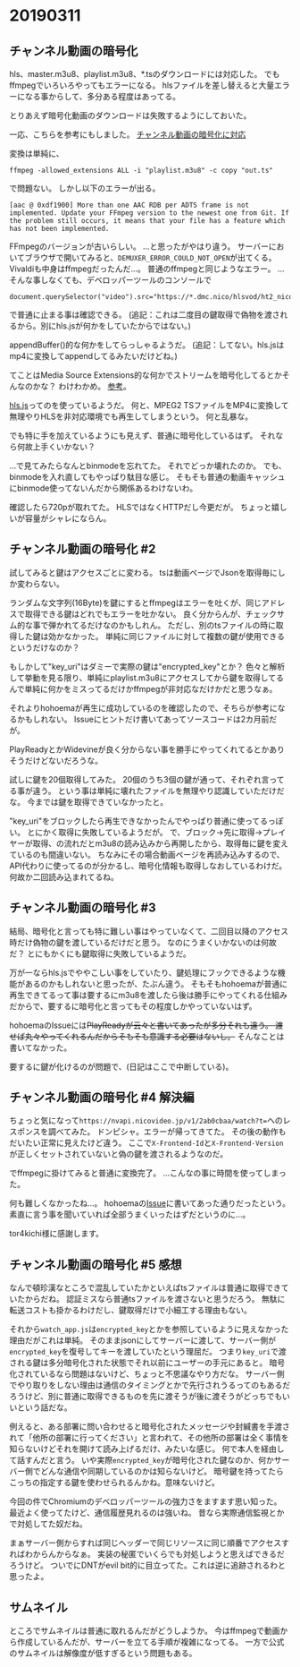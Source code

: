# 20190311
## チャンネル動画の暗号化
hls、master.m3u8、playlist.m3u8、*.tsのダウンロードには対応した。
でもffmpegでいろいろやってもエラーになる。
hlsファイルを差し替えると大量エラーになる事からして、多分ある程度はあってる。

とりあえず暗号化動画のダウンロードは失敗するようにしておいた。

一応、こちらを参考にもしました。
[チャンネル動画の暗号化に対応](https://github.com/tor4kichi/Hohoema/issues/778)

変換は単純に、

```
ffmpeg -allowed_extensions ALL -i "playlist.m3u8" -c copy "out.ts"
```

で問題ない。
しかし以下のエラーが出る。

```
[aac @ 0xdf1900] More than one AAC RDB per ADTS frame is not implemented. Update your FFmpeg version to the newest one from Git. If the problem still occurs, it means that your file has a feature which has not been implemented.
```

FFmpegのバージョンが古いらしい。
…と思ったがやはり違う。
サーバーにおいてブラウザで開いてみると、``DEMUXER_ERROR_COULD_NOT_OPEN``が出てくる。
Vivaldiも中身はffmpegだったんだ…。
普通のffmpegと同じようなエラー。
…そんな事しなくても、デベロッパーツールのコンソールで
```
document.querySelector("video").src="https://*.dmc.nico/hlsvod/ht2_nicovideo/*"
```
で普通に止まる事は確認できる。
(追記：これは二度目の鍵取得で偽物を渡されるから。別にhls.jsが何かをしていたからではない。)

appendBuffer()的な何かをしてらっしゃるようだ。
(追記：してない。hls.jsはmp4に変換してappendしてるみたいだけどね。)

てことはMedia Source Extensions的な何かでストリームを暗号化してるとかそんなのかな？
わけわかめ。
[参考](https://www.html5rocks.com/ja/tutorials/eme/basics/)。

[hls.js](https://github.com/video-dev/hls.js)ってのを使っているようだ。
何と、MPEG2 TSファイルをMP4に変換して無理やりHLSを非対応環境でも再生してしまうという。
何と乱暴な。

でも特に手を加えているようにも見えず、普通に暗号化しているはず。
それなら何故上手くいかない？

…で見てみたらなんとbinmodeを忘れてた。
それでどっか壊れたのか。
でも、binmodeを入れ直してもやっぱり駄目な感じ。
そもそも普通の動画キャッシュにbinmode使ってないんだから関係あるわけないわ。

確認したら720pが取れてた。
HLSではなくHTTPだし今更だが。
ちょっと嬉しいが容量がシャレにならん。

## チャンネル動画の暗号化 #2
試してみると鍵はアクセスごとに変わる。
tsは動画ページでJsonを取得毎にしか変わらない。

ランダムな文字列(16Byte)を鍵にするとffmpegはエラーを吐くが、同じアドレスで取得できる鍵はどれでもエラーを吐かない。
良く分からんが、チェックサム的な事で弾かれてるだけなのかもしれん。
ただし、別のtsファイルの時に取得した鍵は効かなかった。
単純に同じファイルに対して複数の鍵が使用できるというだけなのか？

もしかして"key_uri"はダミーで実際の鍵は"encrypted_key"とか？
色々と解析して挙動を見る限り、単純にplaylist.m3u8にアクセスしてから鍵を取得してるんで単純に何かをミスってるだけかffmpegが非対応なだけかだと思うなぁ。

それよりhohoemaが再生に成功しているのを確認したので、そちらが参考になるかもしれない。
Issueにヒントだけ書いてあってソースコードは2カ月前だが。

PlayReadyとかWidevineが良く分からない事を勝手にやってくれてるとかありそうだけどないだろうな。

試しに鍵を20個取得してみた。
20個のうち3個の鍵が通って、それぞれ言ってる事が違う。
という事は単純に壊れたファイルを無理やり認識していただけだな。
今までは鍵を取得できていなかったと。

"key_uri"をブロックしたら再生できなかったんでやっぱり普通に使ってるっぽい。
とにかく取得に失敗しているようだが。
で、ブロック→先に取得→プレイヤーが取得、の流れだとm3u8の読み込みから再開したから、取得毎に鍵を変えているのも間違いない。
ちなみにその場合動画ページを再読み込みするので、API代わりに使ってるのが分かるし、暗号化情報も取得しなおしているわけだ。
何故か二回読み込まれてるね。

## チャンネル動画の暗号化 #3
結局、暗号化と言っても特に難しい事はやっていなくて、二回目以降のアクセス時だけ偽物の鍵を渡しているだけだと思う。
なのにうまくいかないのは何故だ？
とにもかくにも鍵取得に失敗しているようだ。

万が一ならhls.jsでややこしい事をしていたり、鍵処理にフックできるような機能があるのかもしれないと思ったが、たぶん違う。
そもそもhohoemaが普通に再生できてるって事は要するにm3u8を渡したら後は勝手にやってくれる仕組みだからで、要するに暗号化と言ってもその程度しかやっていないはず。

hohoemaのIssueには~~PlayReadyが云々と書いてあったが多分それも違う。
渡せば丸々やってくれるんだからそもそも意識する必要はないし。~~
そんなことは書いてなかった。

要するに鍵が化けるのが問題で、(日記はここで中断している)。

## チャンネル動画の暗号化 #4 解決編
ちょっと気になって``https://nvapi.nicovideo.jp/v1/2ab0cbaa/watch?t=``へのレスポンスを調べてみた。
ドンピシャ。エラーが帰ってきてた。
その後の動作もだいたい正常に見えたけど違う。
ここで``X-Frontend-Id``と``X-Frontend-Version``が正しくセットされていないと偽の鍵を渡されるようなのだ。

でffmpegに掛けてみると普通に変換完了。
…こんなの事に時間を使ってしまった。

何も難しくなかったね…。
hohoemaの[Issue](https://github.com/tor4kichi/Hohoema/issues/778)に書いてあった通りだったという。
素直に言う事を聞いていれば全部うまくいったはずだというのに…。

tor4kichi様に感謝します。

## チャンネル動画の暗号化 #5 感想
なんで頓珍漢なところで混乱していたかといえばtsファイルは普通に取得できていたからだね。
認証ミスなら普通tsファイルを渡さないと思うだろう。
無駄に転送コストも掛かるわけだし、鍵取得だけで小細工する理由もない。

それから``watch_app.js``は``encrypted_key``とかを参照しているように見えなかった理由だがこれは単純。
そのままjsonにしてサーバーに渡して、サーバー側が``encrypted_key``を復号してキーを渡していたという理屈だ。
つまり``key_uri``で渡される鍵は多分暗号化された状態でそれ以前にユーザーの手元にあると。
暗号化されているなら問題はないけど、ちょっと不思議なやり方だな。
サーバー側でやり取りをしない理由は通信のタイミングとかで先行されうるってのもあるだろうけど、別に普通に取得できるものを先に渡そうが後に渡そうがどっちでもいいという話だな。

例えると、ある部署に問い合わせると暗号化されたメッセージや封緘書を手渡されて「他所の部署に行ってください」と言われて、その他所の部署は全く事情を知らないけどそれを開けて読み上げるだけ、みたいな感じ。
何で本人を経由して話すんだと言う。
いや実際``encrypted_key``が暗号化された鍵なのか、何かサーバー側でどんな通信や同期しているのかは知らないけど。
暗号鍵を持ってたらこっちの指定する鍵を使わせられるんかね。意味ないけど。

今回の件でChromiumのデベロッパーツールの強力さをますます思い知った。
最近よく使ってたけど、通信履歴見れるのは強いね。
昔なら実際通信監視とかで対処してた奴だね。

まぁサーバー側からすれば同じヘッダーで同じリソースに同じ順番でアクセスすればわからんからなぁ。
実装の秘匿でいくらでも対処しようと思えばできるだろうけど。
ついでにDNTがevil bit的に目立ってた。これは逆に追跡されるわと思ったよ。

## サムネイル
ところでサムネイルは普通に取れるんだがどうしようか。
今はffmpegで動画から作成しているんだが、サーバーを立てる手順が複雑になってる。
一方で公式のサムネイルは解像度が低すぎるという問題もある。
